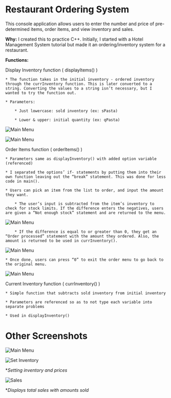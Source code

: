 # Restaurant Ordering System

This console application allows users to enter the number and price of pre-determined items, order items, and view inventory and sales.

**Why:**
I created this to practice C++. Initially, I started with a Hotel Management System tutorial but made it an ordering/inventory system for a restaurant. 

**Functions:**
 
Display Inventory function ( displayItems() )

    * The function takes in the initial inventory - ordered inventory through the currInventory function. This is later converted to a string. Converting the values to a string isn’t necessary, but I wanted to try the function out.

    * Parameters:

        * Just lowercase: sold inventory (ex: sPasta)

        * Lower & upper: initial quantity (ex: qPasta)

![Main Menu](./Screenshots/initInv.PNG)

![Main Menu](./Screenshots/newInv.PNG)


Order Items function ( orderItems() )

    * Parameters same as displayInventory() with added option variable (referenced)

    * I separated the options’ if- statements by putting them into their own function leaving out the “break” statement. This was done for less code in main().

    * Users can pick an item from the list to order, and input the amount they want. 

        * The user’s input is subtracted from the item’s inventory to check for stock limits. If the difference enters the negatives, users are given a “Not enough stock” statement and are returned to the menu.
        
![Main Menu](./Screenshots/order2.PNG)

        * If the difference is equal to or greater than 0, they get an “Order processed” statement with the amount they ordered. Also, the amount is returned to be used in currInventory().

![Main Menu](./Screenshots/order1.PNG)

    * Once done, users can press “0” to exit the order menu to go back to the original menu.

![Main Menu](./Screenshots/orderExit.PNG)

Current Inventory function ( currInventory() )

    * Simple function that subtracts sold inventory from initial inventory

    * Parameters are referenced so as to not type each variable into separate problems

    * Used in displayInventory()

# Other Screenshots

![Main Menu](./Screenshots/mainMenu.PNG)

![Set Inventory](./Screenshots/setInv.PNG)

**Setting inventory and prices*


![Sales](./Screenshots/sales.PNG)

**Displays total sales with amounts sold*


